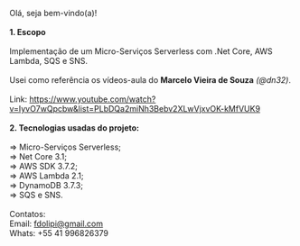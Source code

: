 Olá, seja bem-vindo(a)!<br><br>
<b>1. Escopo</b><br><br>
Implementação de um Micro-Serviços Serverless com .Net Core, AWS Lambda, SQS e SNS.<br><br>
Usei como referência os vídeos-aula do <b>Marcelo Vieira de Souza</b> <i>(@dn32)</i>.<br><br>
Link: https://www.youtube.com/watch?v=IyvO7wQpcbw&list=PLbDQa2miNh3Bebv2XLwVjxvOK-kMfVUK9<br><br>
<b>2. Tecnologias usadas do projeto:</b><br><br>
=> Micro-Serviços Serverless;<br>
=> Net Core 3.1;<br>
=> AWS SDK 3.7.2;<br>
=> AWS Lambda 2.1;<br>
=> DynamoDB 3.7.3;<br>
=> SQS e SNS.<br><br>
Contatos:<br>
Email: fdolipi@gmail.com<br>
Whats: +55 41 996826379
